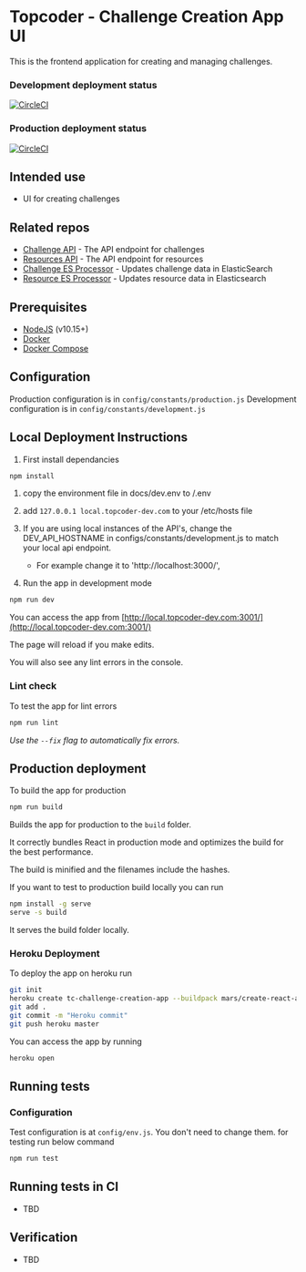 # Topcoder - Challenge Creation App UI

This is the frontend application for creating and managing challenges.

### Development deployment status
[![CircleCI](https://circleci.com/gh/topcoder-platform/challenge-engine-ui/tree/develop.svg?style=svg)](https://circleci.com/gh/topcoder-platform/challenge-engine-ui/tree/develop)

### Production deployment status
[![CircleCI](https://circleci.com/gh/topcoder-platform/challenge-engine-ui/tree/master.svg?style=svg)](https://circleci.com/gh/topcoder-platform/challenge-engine-ui/tree/master)

## Intended use

- UI for creating challenges

## Related repos
- [Challenge API](https://github.com/topcoder-platform/challenge-api) - The API endpoint for challenges
- [Resources API](https://github.com/topcoder-platform/resources-api) - The API endpoint for resources
- [Challenge ES Processor](https://github.com/topcoder-platform/challenge-processor-es) - Updates challenge data in ElasticSearch
- [Resource ES Processor](https://github.com/topcoder-platform/resource-processor-es) - Updates resource data in Elasticsearch

## Prerequisites
-  [NodeJS](https://nodejs.org/en/) (v10.15+)
-  [Docker](https://www.docker.com/)
-  [Docker Compose](https://docs.docker.com/compose/)

## Configuration

Production configuration is in `config/constants/production.js`
Development configuration is in `config/constants/development.js`

## Local Deployment Instructions

1. First install dependancies

```bash
npm install
```

1. copy the environment file in docs/dev.env to /.env

1. add `127.0.0.1 local.topcoder-dev.com` to your /etc/hosts file

1. If you are using local instances of the API's, change the DEV_API_HOSTNAME in configs/constants/development.js to match your local api endpoint.
    - For example change it to 'http://localhost:3000/',

1. Run the app in development mode

```bash
npm run dev
```

You can access the app from [http://local.topcoder-dev.com:3001/](http://local.topcoder-dev.com:3001/)

The page will reload if you make edits.

You will also see any lint errors in the console.

### Lint check

To test the app for lint errors

```bash
npm run lint
```

*Use the `--fix` flag to automatically fix errors.*

## Production deployment

To build the app for production

```bash
npm run build
```

Builds the app for production to the `build` folder.

It correctly bundles React in production mode and optimizes the build for the best performance.

The build is minified and the filenames include the hashes.

If you want to test to production build locally you can run

```bash
npm install -g serve
serve -s build
```

It serves the build folder locally.

### Heroku Deployment

To deploy the app on heroku run

```bash
git init
heroku create tc-challenge-creation-app --buildpack mars/create-react-app
git add .
git commit -m "Heroku commit"
git push heroku master
```

You can access the app by running

```bash
heroku open
```

## Running tests

### Configuration

Test configuration is at `config/env.js`. You don't need to change them.
for testing run below command

```bash
npm run test
```

## Running tests in CI
- TBD

## Verification
- TBD
